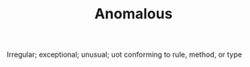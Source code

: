 ---
title: Anomalous
letter: A
permalink: "/definitions/bld-anomalous.html"
body: Irregular; exceptional; unusual; uot conforming to rule, method, or type
published_at: '2018-07-07'
source: Black's Law Dictionary 2nd Ed (1910)
layout: post
---